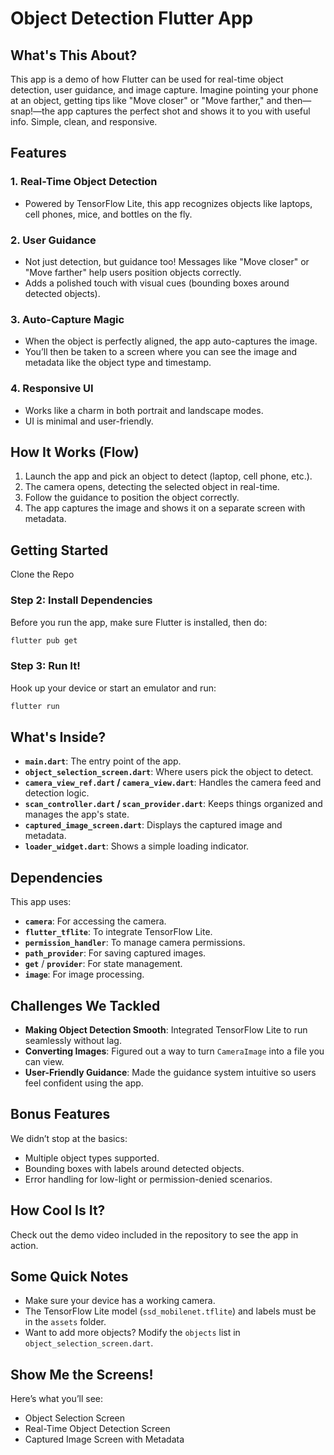 # Object Detection Flutter App

## What's This About?
This app is a demo of how Flutter can be used for real-time object detection, user guidance, and image capture. Imagine pointing your phone at an object, getting tips like "Move closer" or "Move farther," and then—snap!—the app captures the perfect shot and shows it to you with useful info. Simple, clean, and responsive.

## Features
### 1. Real-Time Object Detection
- Powered by TensorFlow Lite, this app recognizes objects like laptops, cell phones, mice, and bottles on the fly.

### 2. User Guidance
- Not just detection, but guidance too! Messages like "Move closer" or "Move farther" help users position objects correctly.
- Adds a polished touch with visual cues (bounding boxes around detected objects).

### 3. Auto-Capture Magic
- When the object is perfectly aligned, the app auto-captures the image.
- You’ll then be taken to a screen where you can see the image and metadata like the object type and timestamp.

### 4. Responsive UI
- Works like a charm in both portrait and landscape modes.
- UI is minimal and user-friendly.

## How It Works (Flow)
1. Launch the app and pick an object to detect (laptop, cell phone, etc.).
2. The camera opens, detecting the selected object in real-time.
3. Follow the guidance to position the object correctly.
4. The app captures the image and shows it on a separate screen with metadata.

## Getting Started
Clone the Repo


### Step 2: Install Dependencies
Before you run the app, make sure Flutter is installed, then do:
```bash
flutter pub get
```

### Step 3: Run It!
Hook up your device or start an emulator and run:
```bash
flutter run
```

## What's Inside?
- **`main.dart`**: The entry point of the app.
- **`object_selection_screen.dart`**: Where users pick the object to detect.
- **`camera_view_ref.dart` / `camera_view.dart`**: Handles the camera feed and detection logic.
- **`scan_controller.dart` / `scan_provider.dart`**: Keeps things organized and manages the app's state.
- **`captured_image_screen.dart`**: Displays the captured image and metadata.
- **`loader_widget.dart`**: Shows a simple loading indicator.

## Dependencies
This app uses:
- **`camera`**: For accessing the camera.
- **`flutter_tflite`**: To integrate TensorFlow Lite.
- **`permission_handler`**: To manage camera permissions.
- **`path_provider`**: For saving captured images.
- **`get`** / **`provider`**: For state management.
- **`image`**: For image processing.

## Challenges We Tackled
- **Making Object Detection Smooth**: Integrated TensorFlow Lite to run seamlessly without lag.
- **Converting Images**: Figured out a way to turn `CameraImage` into a file you can view.
- **User-Friendly Guidance**: Made the guidance system intuitive so users feel confident using the app.

## Bonus Features
We didn’t stop at the basics:
- Multiple object types supported.
- Bounding boxes with labels around detected objects.
- Error handling for low-light or permission-denied scenarios.

## How Cool Is It?
Check out the demo video included in the repository to see the app in action.

## Some Quick Notes
- Make sure your device has a working camera.
- The TensorFlow Lite model (`ssd_mobilenet.tflite`) and labels must be in the `assets` folder.
- Want to add more objects? Modify the `objects` list in `object_selection_screen.dart`.

## Show Me the Screens!
Here’s what you’ll see:
- Object Selection Screen
- Real-Time Object Detection Screen
- Captured Image Screen with Metadata

